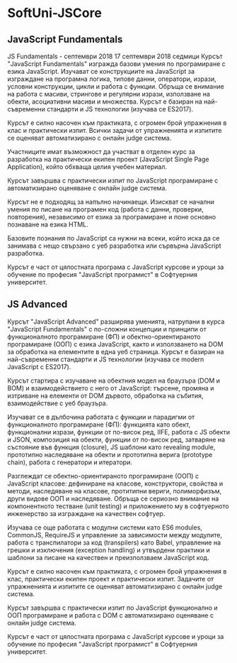 # SoftUni-JSCore

## JavaScript Fundamentals


JS Fundamentals - септември 2018
 17 септември 2018  седмици
Курсът "JavaScript Fundamentals" изгражда базови умения по програмиране с езика JavaScript. Изучават се конструкциите на JavaScript за изграждане на програмна логика, типове данни, оператори, изрази, условни конструкции, цикли и работа с функции. Обръща се внимание на работа с масиви, стрингове и регулярни изрази, използване на обекти, асоциативни масиви и множества. Курсът е базиран на най-съвременни стандарти и JS технологии (изучава се ES2017).

Курсът е силно насочен към практиката, с огромен брой упражнения в клас и практически изпит. Всички задачи от упражненията и изпитите се оценяват автоматизирано с онлайн judge система.

Участниците имат възможност да участват в отделен курс за разработка на практически екипен проект (JavaScript Single Page Application), който обхваща целия учебен материал.

Курсът завършва с практически изпит по JavaScript програмиране с автоматизирано оценяване с онлайн judge система.

Курсът не е подходящ за напълно начинаещи. Изискват се начални умения по писане на програмен код (работа с данни, проверки, повторения), независимо от езика за програмиране и поне основно познаване на езика HTML.

Базовите познания по JavaScript са нужни на всеки, който иска да се занимава с нещо свързано с уеб разработка или сървърна JavaScript разработка.

Курсът е част от цялостната програма с JavaScript курсове и уроци за обучение по професия "JavaScript програмист" в Софтуерния университет.

## JS Advanced
Курсът "JavaScript Advanced" разширява уменията, натрупани в курса "JavaScript Fundamentals" с по-сложни концепции и принципи от функционалното програмиране (ФП) и обектно-ориентираното програмиране (ООП) с езика JavaScript, както и използването на DOM за обработка на елементите в една уеб страница. Курсът е базиран на най-съвременни стандарти и JS технологии (изучава се modern JavaScript с ES2017).

Курсът стартира с изучаване на обектния модел на браузъра (DOM и BOM) и взаимодействието с него от JavaScript: търсене, промяна и изтриване на елементи от DOM дървото, обработка на събития, взаимодействие с уеб браузъра.

Изучават се в дълбочина работата с функции и парадигми от функционалното програмиране (ФП): функцията като обект, функционални изрази, функции от по-висок ред, IIFE, работа с JS обекти и JSON, композиция на обекти, функции от по-висок ред, затваряне на състояние във функция (closure), JS шаблони като revealing module, прототипно наследяване на обекти и прототипна верига (prototype chain), работа с генератори и итератори.

Разглеждат се обектно-ориентираното програмиране (ООП) с JavaScript класове: дефиниране на класове, конструктори, свойства и методи, наследяване на класове, протитипни вериги, полиморфизъм, други видове ООП и наследяване. Обръща се сериозно внимание на компонентното тестване (unit testing) и приложението му в софтуерното инженерство за изграждане на качествен софтуер.

Изучава се още работата с модулни системи като ES6 modules, CommonJS, RequireJS и управление за зависимости между модулите, работа с транспилатори за код (transpilers) като Babel, управление на грешки и изключения (exception handling) и утвърдени практики и шаблони за писане на качествен и преизползваем JavaScript код.

Курсът е силно насочен към практиката, с огромен брой упражнения в клас, практически екипен проект и практически изпит. Задачите от упражненията и изпитите се оценяват автоматизирано с онлайн judge система.

Курсът завършва с практически изпит по JavaScript функционално и ООП програмиране и работа с DOM с автоматизирано оценяване с онлайн judge система.

Курсът е част от цялостната програма с JavaScript курсове и уроци за обучение по професия "JavaScript програмист" в Софтуерния университет.